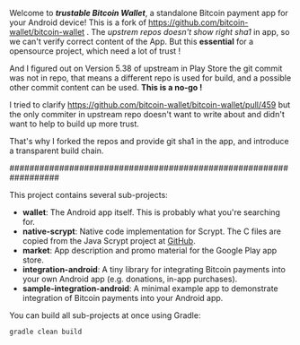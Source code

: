 Welcome to ___trustable Bitcoin Wallet___, a standalone Bitcoin payment app for your Android device!
This is a fork of https://github.com/bitcoin-wallet/bitcoin-wallet . The _upstrem repos doesn't show right sha1_ in app, so we can't verify correct content of the App.
But this __essential__ for a opensource project, which need a lot of trust !

And I figured out on Version 5.38 of upstream in Play Store the git commit was not in repo, that means a different repo is used for build, and a possible other commit content can be used. __This is a no-go !__
 
I tried to clarify https://github.com/bitcoin-wallet/bitcoin-wallet/pull/459 but the only commiter in upstream repo doesn't want to write about and didn't want to help to build up more trust.

That's why I forked the repos and provide git sha1 in the app, and introduce a transparent build chain.

##################################################################

This project contains several sub-projects:

 * __wallet__:
     The Android app itself. This is probably what you're searching for.
 * __native-scrypt__:
     Native code implementation for Scrypt. The C files are copied from the
     Java Scrypt project at [GitHub](https://github.com/wg/scrypt).
 * __market__:
     App description and promo material for the Google Play app store.
 * __integration-android__:
     A tiny library for integrating Bitcoin payments into your own Android app
     (e.g. donations, in-app purchases).
 * __sample-integration-android__:
     A minimal example app to demonstrate integration of Bitcoin payments into
     your Android app.

You can build all sub-projects at once using Gradle:

`gradle clean build`
